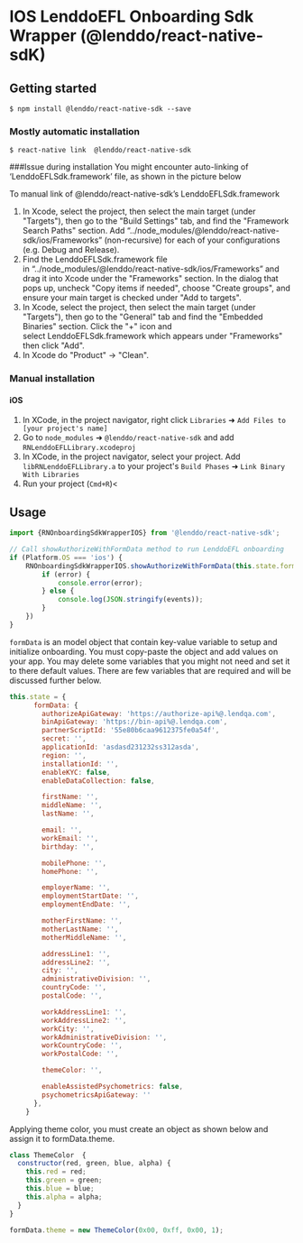 
# IOS LenddoEFL Onboarding Sdk Wrapper (@lenddo/react-native-sdK)

## Getting started

`$ npm install @lenddo/react-native-sdk --save`

### Mostly automatic installation

`$ react-native link  @lenddo/react-native-sdk`

###Issue during installation
You might encounter auto-linking of ‘LenddoEFLSdk.framework’ file, as shown in the picture below



To manual link of @lenddo/react-native-sdk’s LenddoEFLSdk.framework
1. In Xcode, select the project, then select the main target (under "Targets"), then go to the "Build Settings" tab, and find the "Framework Search Paths" section. Add “../node_modules/@lenddo/react-native-sdk/ios/Frameworks” (non-recursive) for each of your configurations (e.g. Debug and Release).
2. Find the LenddoEFLSdk.framework file in “../node_modules/@lenddo/react-native-sdk/ios/Frameworks” and drag it into Xcode under the "Frameworks" section. In the dialog that pops up, uncheck "Copy items if needed", choose "Create groups", and ensure your main target is checked under "Add to targets".
3. In Xcode, select the project, then select the main target (under "Targets"), then go to the "General" tab and find the "Embedded Binaries" section. Click the "+" icon and select LenddoEFLSdk.framework which appears under "Frameworks" then click "Add".
4. In Xcode do "Product" -> "Clean".

### Manual installation

#### iOS

1. In XCode, in the project navigator, right click `Libraries` ➜ `Add Files to [your project's name]`
2. Go to `node_modules` ➜ `@lenddo/react-native-sdk` and add `RNLenddoEFLLibrary.xcodeproj`
3. In XCode, in the project navigator, select your project. Add `libRNLenddoEFLLibrary.a` to your project's `Build Phases` ➜ `Link Binary With Libraries`
4. Run your project (`Cmd+R`)<

## Usage
```javascript
import {RNOnboardingSdkWrapperIOS} from '@lenddo/react-native-sdk';

// Call showAuthorizeWithFormData method to run LenddoEFL onboarding
if (Platform.OS === 'ios') {
	RNOnboardingSdkWrapperIOS.showAuthorizeWithFormData(this.state.formData, (error, events) => {
		if (error) {
			console.error(error);
		} else {
			console.log(JSON.stringify(events));
		}
	})
}
```
```formData``` is an model object that contain key-value variable to setup and initialize onboarding. You must copy-paste the object and add values on your app. You may delete some variables that you might not need and set it to there default values. There are few variables that are required and will be discussed further below.

```javascript
this.state = {
      formData: {
        authorizeApiGateway: 'https://authorize-api%@.lendqa.com',
        binApiGateway: 'https://bin-api%@.lendqa.com',
        partnerScriptId: '55e80b6caa9612375fe0a54f',
        secret: '',
        applicationId: 'asdasd231232ss312asda',
        region: '',
        installationId: '',
        enableKYC: false,
        enableDataCollection: false,

        firstName: '',
        middleName: '',
        lastName: '',

        email: '',
        workEmail: '',
        birthday: '',

        mobilePhone: '',
        homePhone: '',

        employerName: '',
        employmentStartDate: '',
        employmentEndDate: '',

        motherFirstName: '',
        motherLastName: '',
        motherMiddleName: '',

        addressLine1: '',
        addressLine2: '',
        city: '',
        administrativeDivision: '',
        countryCode: '',
        postalCode: '',

        workAddressLine1: '',
        workAddressLine2: '',
        workCity: '',
        workAdministrativeDivision: '',
        workCountryCode: '',
        workPostalCode: '',

        themeColor: '',

        enableAssistedPsychometrics: false,
        psychometricsApiGateway: ''
      },
    }
``` 

Applying theme color, you must create an object as shown below and assign it to formData.theme.

```javascript
class ThemeColor  {
  constructor(red, green, blue, alpha) {
    this.red = red;
    this.green = green;
    this.blue = blue;
    this.alpha = alpha;
  }
}

formData.theme = new ThemeColor(0x00, 0xff, 0x00, 1);
```

